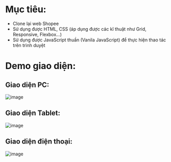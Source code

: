 # Mục tiêu: 
- Clone lại web Shopee
- Sử dụng được HTML, CSS (áp dụng được các kĩ thuật như Grid, Responsive, Flexbox...)
- Sử dụng được JavaScript thuần (Vanila JavaScript) để thực hiện thao tác trên trình duyệt
# Demo giao diện:
## Giao diện PC:
![image](https://user-images.githubusercontent.com/68843407/236653450-a8504175-b5c1-4b62-9dc4-4b83b231fd94.png)
## Giao diện Tablet:
![image](https://user-images.githubusercontent.com/68843407/236653466-c2e8cc7e-1825-47de-a1f4-ea23def1fb73.png)
## Giao diện điện thoại:
![image](https://user-images.githubusercontent.com/68843407/236653477-8e123c26-8a40-46d5-9a90-adbb9025573b.png)
